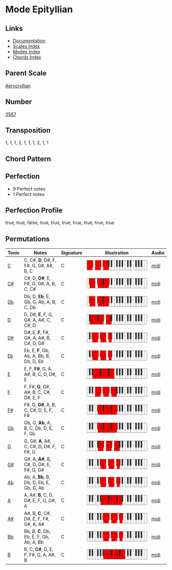 # Mode Epityllian

## Links

- [Documentation](README.md)
- [Scales Index](Scales.md)
- [Modes Index](Modes.md)
- [Chords Index](Chords.md)

## Parent Scale

[Aerycryllian](ScaleAerycryllian.md)

## Number

[3567](https://ianring.com/musictheory/scales/3567)

## Transposition

1, 1, 1, 2, 1, 1, 1, 2, 1, 1

## Chord Pattern



## Perfection

- 9 Perfect notes
- 1 Perfect notes

## Perfection Profile

true, true, false, true, true, true, true, true, true, true

## Permutations

| Tonic | Notes | Signature | Illustration | Audio |
|-------|-------|-----------|--------------|-------|
| [C](ModeCNaturalEpityllian.md) | C, C#, **D**, D#, F, F#, G, G#, A#, B, C | C | ![CNaturalEpityllian](ModeCNaturalEpityllian.png) | [midi](https://github.com/edipermadi/music/blob/main/docs/ModeCNaturalEpityllian.mid?raw=true) |
| [C#](ModeCSharpEpityllian.md) | C#, D, **D#**, E, F#, G, G#, A, B, C, C# | C | ![CSharpEpityllian](ModeCSharpEpityllian.png) | [midi](https://github.com/edipermadi/music/blob/main/docs/ModeCSharpEpityllian.mid?raw=true) |
| [Db](ModeDFlatEpityllian.md) | Db, D, **Eb**, E, Gb, G, Ab, A, B, C, Db | C | ![DFlatEpityllian](ModeDFlatEpityllian.png) | [midi](https://github.com/edipermadi/music/blob/main/docs/ModeDFlatEpityllian.mid?raw=true) |
| [D](ModeDNaturalEpityllian.md) | D, D#, **E**, F, G, G#, A, A#, C, C#, D | C | ![DNaturalEpityllian](ModeDNaturalEpityllian.png) | [midi](https://github.com/edipermadi/music/blob/main/docs/ModeDNaturalEpityllian.mid?raw=true) |
| [D#](ModeDSharpEpityllian.md) | D#, E, **F**, F#, G#, A, A#, B, C#, D, D# | C | ![DSharpEpityllian](ModeDSharpEpityllian.png) | [midi](https://github.com/edipermadi/music/blob/main/docs/ModeDSharpEpityllian.mid?raw=true) |
| [Eb](ModeEFlatEpityllian.md) | Eb, E, **F**, Gb, Ab, A, Bb, B, Db, D, Eb | C | ![EFlatEpityllian](ModeEFlatEpityllian.png) | [midi](https://github.com/edipermadi/music/blob/main/docs/ModeEFlatEpityllian.mid?raw=true) |
| [E](ModeENaturalEpityllian.md) | E, F, **F#**, G, A, A#, B, C, D, D#, E | C | ![ENaturalEpityllian](ModeENaturalEpityllian.png) | [midi](https://github.com/edipermadi/music/blob/main/docs/ModeENaturalEpityllian.mid?raw=true) |
| [F](ModeFNaturalEpityllian.md) | F, F#, **G**, G#, A#, B, C, C#, D#, E, F | C | ![FNaturalEpityllian](ModeFNaturalEpityllian.png) | [midi](https://github.com/edipermadi/music/blob/main/docs/ModeFNaturalEpityllian.mid?raw=true) |
| [F#](ModeFSharpEpityllian.md) | F#, G, **G#**, A, B, C, C#, D, E, F, F# | C | ![FSharpEpityllian](ModeFSharpEpityllian.png) | [midi](https://github.com/edipermadi/music/blob/main/docs/ModeFSharpEpityllian.mid?raw=true) |
| [Gb](ModeGFlatEpityllian.md) | Gb, G, **Ab**, A, B, C, Db, D, E, F, Gb | C | ![GFlatEpityllian](ModeGFlatEpityllian.png) | [midi](https://github.com/edipermadi/music/blob/main/docs/ModeGFlatEpityllian.mid?raw=true) |
| [G](ModeGNaturalEpityllian.md) | G, G#, **A**, A#, C, C#, D, D#, F, F#, G | C | ![GNaturalEpityllian](ModeGNaturalEpityllian.png) | [midi](https://github.com/edipermadi/music/blob/main/docs/ModeGNaturalEpityllian.mid?raw=true) |
| [G#](ModeGSharpEpityllian.md) | G#, A, **A#**, B, C#, D, D#, E, F#, G, G# | C | ![GSharpEpityllian](ModeGSharpEpityllian.png) | [midi](https://github.com/edipermadi/music/blob/main/docs/ModeGSharpEpityllian.mid?raw=true) |
| [Ab](ModeAFlatEpityllian.md) | Ab, A, **Bb**, B, Db, D, Eb, E, Gb, G, Ab | C | ![AFlatEpityllian](ModeAFlatEpityllian.png) | [midi](https://github.com/edipermadi/music/blob/main/docs/ModeAFlatEpityllian.mid?raw=true) |
| [A](ModeANaturalEpityllian.md) | A, A#, **B**, C, D, D#, E, F, G, G#, A | C | ![ANaturalEpityllian](ModeANaturalEpityllian.png) | [midi](https://github.com/edipermadi/music/blob/main/docs/ModeANaturalEpityllian.mid?raw=true) |
| [A#](ModeASharpEpityllian.md) | A#, B, **C**, C#, D#, E, F, F#, G#, A, A# | C | ![ASharpEpityllian](ModeASharpEpityllian.png) | [midi](https://github.com/edipermadi/music/blob/main/docs/ModeASharpEpityllian.mid?raw=true) |
| [Bb](ModeBFlatEpityllian.md) | Bb, B, **C**, Db, Eb, E, F, Gb, Ab, A, Bb | C | ![BFlatEpityllian](ModeBFlatEpityllian.png) | [midi](https://github.com/edipermadi/music/blob/main/docs/ModeBFlatEpityllian.mid?raw=true) |
| [B](ModeBNaturalEpityllian.md) | B, C, **C#**, D, E, F, F#, G, A, A#, B | C | ![BNaturalEpityllian](ModeBNaturalEpityllian.png) | [midi](https://github.com/edipermadi/music/blob/main/docs/ModeBNaturalEpityllian.mid?raw=true) |
